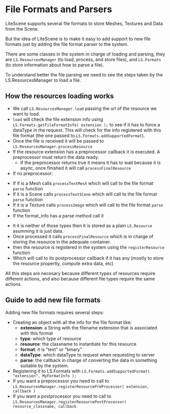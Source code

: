 # File Formats and Parsers #

LiteScene supports several file formats to store Meshes, Textures and Data from the Scene.

But the idea of LiteScene is to make it easy to add support to new file formats just by adding the file format parser to the system.

There are some classes in the system in charge of loading and parsing, they are ```LS.ResourcesManager``` (to load, process, and store files), and ```LS.Formats``` (to store information about how to parse a file).

To understand better the file parsing we need to see the steps taken by the LS.ResourcesManager to load a file.

## How the resources loading works ##

- We call ```LS.ResourcesManager.load``` passing the url of the resource we want to load.
- ```load``` will check the file extension info using ```LS.Formats.getFileFormatInfo( extension );``` to see if it has to force a dataType in the request. This will check for the info registered with this file format (the one passed to ```LS.Formats.addSupportedFormat```).
- Once the file is received it will be passed to ```LS.ResourcesManager.processResource```
- If the resource extension has a preprocessor callback it is executed. A preprocessor must return the data ready.
  * If the preprocessor returns true it means it has to wait because it is async, once finished it will call ```processFinalResource```
- If no preprocessor:
 * If if is a Mesh calls ```processTextMesh``` which will call to the file format ```parse``` function
 * If it is a Scene calls ```processTextSCene```  which will call to the file format ```parse``` function
 * If it is a Texture calls ```processImage```  which will call to the file format ```parse``` function
 * If the format_info has a parse method call it
- It it is neither of those types then it is stored as a plain ```LS.Resource``` asumming it is just data.
- Once processed it calls ```processFinalResource``` which is in charge of storing the resource in the adequate container.
- then the resource is registered in the system using the ```registerResource``` function
- Which will call to its postprocessor callback if it has any (mostly to store the resource propertly, compute extra data, etc)

All this steps are necesary because different types of resources require different actions, and also because different file types require the same actions.

## Guide to add new file formats ##

Adding new file formats requires several steps:

- Creating an object with all the info for the file format like:
  * **extension**: a String with the filename extension that is associated with this format
  * **type**: which type of resource
  * **resource**: the classname to instantiate for this resource
  * **format**: it is "text" or "binary"
  * **dataType**: which dataType to request when requesting to server
  * **parse**: the callback in charge of converting the data in something suitable by the system.
- Registering it to LS.Formats with ```LS.Formats.addSupportedFormat( "extension", MyFormatInfo );```
- If you want a preprocessor you need to call to ```LS.ResourcesManager.registerResourcePreProcessor( extension, callback )```
- If you want a postprocessor you need to call to ```LS.ResourcesManager.registerResourcePostProcessor( resource_classname, callback```



